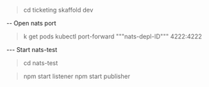 > cd ticketing
> skaffold dev

-- Open nats port

> k get pods
> kubectl port-forward """nats-depl-ID""" 4222:4222

--- Start nats-test

> cd nats-test

> npm start listener
> npm start publisher
